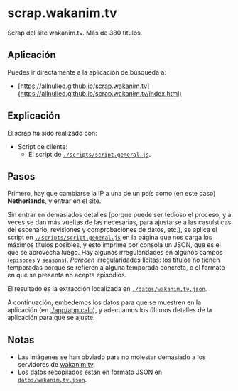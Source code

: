 # scrap.wakanim.tv

Scrap del site wakanim.tv. Más de 380 títulos.

## Aplicación

Puedes ir directamente a la aplicación de búsqueda a:

 - [https://allnulled.github.io/scrap.wakanim.tv](https://allnulled.github.io/scrap.wakanim.tv/index.html)

## Explicación

El scrap ha sido realizado con:
 - Script de cliente:
   - El script de [`./scripts/script.general.js`](https://github.com/allnulled/scrap.wakanim.tv/blob/main/scripts/script.general.js).

## Pasos

Primero, hay que cambiarse la IP a una de un país como (en este caso) **Netherlands**, y entrar en el site.

Sin entrar en demasiados detalles (porque puede ser tedioso el proceso, y a veces se dan más vueltas de las necesarias, para ajustarse a las casuísticas del escenario, revisiones y comprobaciones de datos, etc.), se aplica el script en [`./scripts/script.general.js`](https://github.com/allnulled/scrap.wakanim.tv/blob/main/scripts/script.general.js) en la página que nos carga los máximos títulos posibles, y esto imprime por consola un JSON, que es el que se aprovecha luego. Hay algunas irregularidades en algunos campos (`episodes` y `seasons`). *Parecen* irregularidades lícitas: los títulos no tienen temporadas porque se refieren a alguna temporada concreta, o el formato en que se presenta no acepta episodios.

El resultado es la extracción localizada en [`./datos/wakanim.tv.json`](https://github.com/allnulled/scrap.wakanim.tv/blob/main/datos/wakanim.tv.json).

A continuación, embedemos los datos para que se muestren en la aplicación (en [./app/app.calo](https://github.com/allnulled/scrap.wakanim.tv/blob/main/app/app.calo)), y adecuamos los últimos detalles de la aplicación para que se ajuste.

## Notas

 - Las imágenes se han obviado para no molestar demasiado a los servidores de [wakanim.tv](wakanim.tv).
 - Los datos recopilados están en formato JSON en [`datos/wakanim.tv.json`](https://github.com/allnulled/scrap.wakanim.tv/blob/main/datos/wakanim.tv.json).